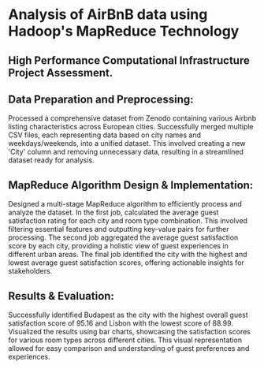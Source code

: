 # Analysis of AirBnB data using Hadoop's MapReduce Technology
## High Performance Computational Infrastructure Project Assessment. 

## Data Preparation and Preprocessing:
Processed a comprehensive dataset from Zenodo containing various Airbnb listing characteristics across European cities.
Successfully merged multiple CSV files, each representing data based on city names and weekdays/weekends, into a unified dataset. This involved creating a new 'City' column and removing unnecessary data, resulting in a streamlined dataset ready for analysis.

## MapReduce Algorithm Design & Implementation:
Designed a multi-stage MapReduce algorithm to efficiently process and analyze the dataset.
In the first job, calculated the average guest satisfaction rating for each city and room type combination. This involved filtering essential features and outputting key-value pairs for further processing.
The second job aggregated the average guest satisfaction score by each city, providing a holistic view of guest experiences in different urban areas.
The final job identified the city with the highest and lowest average guest satisfaction scores, offering actionable insights for stakeholders.

## Results & Evaluation:
Successfully identified Budapest as the city with the highest overall guest satisfaction score of 95.16 and Lisbon with the lowest score of 88.99.
Visualized the results using bar charts, showcasing the satisfaction scores for various room types across different cities. This visual representation allowed for easy comparison and understanding of guest preferences and experiences.

